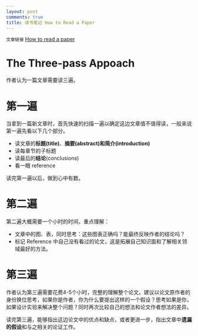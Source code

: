 ```yaml
---
layout: post
comments: true
title: 读书笔记 How to Read a Paper
---
```


`文章链接` [How to read a paper](/papers/howtoread.pdf)


# The Three-pass Appoach

作者认为一篇文章需要读三遍。    

# 第一遍

当拿到一篇新文章时，首先快速的扫描一遍以确定这边文章值不值得读，一般来说第一遍先看以下几个部分。

- 读文章的**标题(title)**、**摘要(abstract)**和**简介(introduction)**
- 读每章节的子标题
- 读最后的**结论**(conclusions) 
- 看一眼 reference

读完第一遍以后，做到心中有数。


# 第二遍

第二遍大概需要一个小时的时间，重点理解：

- 文章中的图、表，同时思考：这些图表正确吗？能最终反映作者的结论吗？
- 标记 Reference 中自己没有看过的论文，这是拓展自己知识面和了解相关领域最好的方法。

# 第三遍

作者认为第三遍需要花费4-5个小时，完整的理解整个论文。建议以论文原作者的身份换位思考，如果你是作者，你为什么要提出这样的一个假设？思考如果是你，如果设计实验来解决整个问题？同时再次比较自己的想法和论文作者想法的差异。

读完第三遍，能够指出这边论文中的优点和缺点，或者更进一步，指出文章中**遗漏的假设**和与之相关的论证工作。



